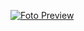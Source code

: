 [![Foto Preview](preview/20-projects-with-sass.avif)](https://20essentials.github.io/20-projects-with-sass)
